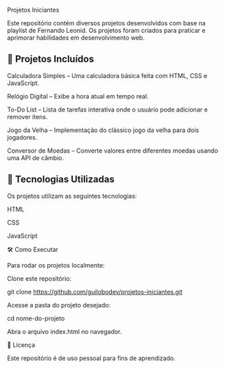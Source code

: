 Projetos Iniciantes

Este repositório contém diversos projetos desenvolvidos com base na playlist de Fernando Leonid. Os projetos foram criados para praticar e aprimorar habilidades em desenvolvimento web.

## 📌 Projetos Incluídos



 Calculadora Simples – Uma calculadora básica feita com HTML, CSS e JavaScript.

 Relógio Digital – Exibe a hora atual em tempo real.

 To-Do List – Lista de tarefas interativa onde o usuário pode adicionar e remover itens.

 Jogo da Velha – Implementação do clássico jogo da velha para dois jogadores.

 Conversor de Moedas – Converte valores entre diferentes moedas usando uma API de câmbio.
## 🚀 Tecnologias Utilizadas

Os projetos utilizam as seguintes tecnologias:

HTML

CSS

JavaScript

🛠 Como Executar

Para rodar os projetos localmente:

Clone este repositório:

git clone https://github.com/guilobodev/projetos-iniciantes.git

Acesse a pasta do projeto desejado:

cd nome-do-projeto

Abra o arquivo index.html no navegador.

📄 Licença

Este repositório é de uso pessoal para fins de aprendizado.

